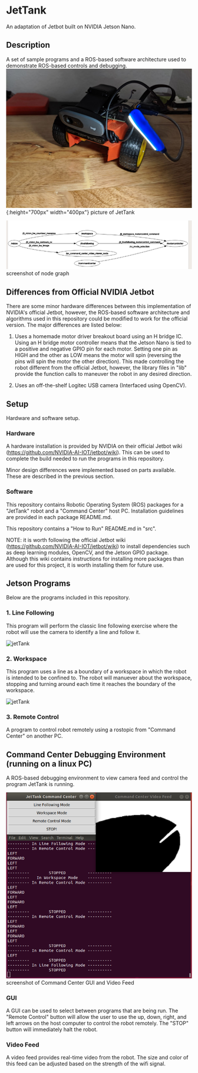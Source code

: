 # JetTank
An adaptation of Jetbot built on NVIDIA Jetson Nano.

## Description
A set of sample programs and a ROS-based software architecture used to demonstrate ROS-based controls and debugging.
![jetTank](https://github.com/estods3/JetTank/blob/master/documentation/JetTankBuild.jpg){:height="700px" width="400px"}
picture of JetTank

![jetTank](https://github.com/estods3/JetTank/blob/master/documentation/nodegraph.png)
screenshot of node  graph

## Differences from Official NVIDIA Jetbot
There are some minor hardware differences between this implementation of NVIDIA's official Jetbot, however, the ROS-based software architecture and algorithms used in this repository could be modified to work for the official version. The major differences are listed below:

1. Uses a homemade motor driver breakout board using an H bridge IC.
Using an H bridge motor controller means that the Jetson Nano is tied to a positive and negative GPIO pin for each motor. Setting one pin as HIGH and the other as LOW means the motor will spin (reversing the pins will spin the motor the other direction). This made controlling the robot different from the official Jetbot, however, the library files in "lib" provide the function calls to maneuver the robot in any desired direction.

2. Uses an off-the-shelf Logitec USB camera (Interfaced using OpenCV).

## Setup
Hardware and software setup.

### Hardware
A hardware installation is provided by NVIDIA on their official Jetbot wiki (https://github.com/NVIDIA-AI-IOT/jetbot/wiki).
This can be used to complete the build needed to run the programs in this repository.

Minor design differences were implemented based on parts available. These are described in the previous section.

### Software
This repository contains Robotic Operating System (ROS) packages for a "JetTank" robot and a "Command Center" host PC.
Installation guidelines are provided in each package README.md.

This repository contains a "How to Run" README.md in "src".

NOTE: it is worth following the official Jetbot wiki (https://github.com/NVIDIA-AI-IOT/jetbot/wiki) to install dependencies such as deep learning modules, OpenCV, and the Jetson GPIO package. Although this wiki contains instructions for installing more packages than are used for this project, it is worth installing them for future use.

## Jetson Programs
Below are the programs included in this repository.

### 1. Line Following

This program will perform the classic line following exercise where the robot will use the camera to identify a line and follow it.

![jetTank](https://github.com/estods3/JetTank/blob/master/documentation/linefollowing.gif)

### 2. Workspace

This program uses a line as a boundary of a workspace in which the robot is intended to be confined to. The robot will manuever about the workspace, stopping and turning around each time it reaches the boundary of the workspace.

![jetTank](https://github.com/estods3/JetTank/blob/master/documentation/workspace.gif)

### 3. Remote Control

A program to control robot remotely using a rostopic from "Command Center" on another PC.

## Command Center Debugging Environment (running on a linux PC)
A ROS-based debugging environment to view camera feed and control the program JetTank is running.

![jetTank](https://github.com/estods3/JetTank/blob/master/documentation/commandcenter.png)
screenshot of Command Center GUI and Video Feed

### GUI
A GUI can be used to select between programs that are being run. The "Remote Control" button will allow the user to use the up, down, right, and left arrows on the host computer to control the robot remotely. The "STOP" button will immediately halt the robot.

### Video Feed
A video feed provides real-time video from the robot. The size and color of this feed can be adjusted based on the strength of the wifi signal.
